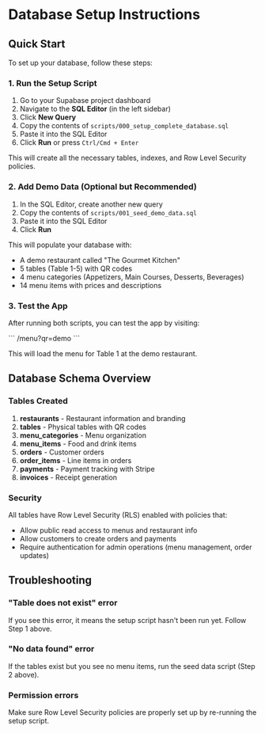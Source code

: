 # Database Setup Instructions

## Quick Start

To set up your database, follow these steps:

### 1. Run the Setup Script

1. Go to your Supabase project dashboard
2. Navigate to the **SQL Editor** (in the left sidebar)
3. Click **New Query**
4. Copy the contents of `scripts/000_setup_complete_database.sql`
5. Paste it into the SQL Editor
6. Click **Run** or press `Ctrl/Cmd + Enter`

This will create all the necessary tables, indexes, and Row Level Security policies.

### 2. Add Demo Data (Optional but Recommended)

1. In the SQL Editor, create another new query
2. Copy the contents of `scripts/001_seed_demo_data.sql`
3. Paste it into the SQL Editor
4. Click **Run**

This will populate your database with:
- A demo restaurant called "The Gourmet Kitchen"
- 5 tables (Table 1-5) with QR codes
- 4 menu categories (Appetizers, Main Courses, Desserts, Beverages)
- 14 menu items with prices and descriptions

### 3. Test the App

After running both scripts, you can test the app by visiting:

\`\`\`
/menu?qr=demo
\`\`\`

This will load the menu for Table 1 at the demo restaurant.

## Database Schema Overview

### Tables Created

1. **restaurants** - Restaurant information and branding
2. **tables** - Physical tables with QR codes
3. **menu_categories** - Menu organization
4. **menu_items** - Food and drink items
5. **orders** - Customer orders
6. **order_items** - Line items in orders
7. **payments** - Payment tracking with Stripe
8. **invoices** - Receipt generation

### Security

All tables have Row Level Security (RLS) enabled with policies that:
- Allow public read access to menus and restaurant info
- Allow customers to create orders and payments
- Require authentication for admin operations (menu management, order updates)

## Troubleshooting

### "Table does not exist" error

If you see this error, it means the setup script hasn't been run yet. Follow Step 1 above.

### "No data found" error

If the tables exist but you see no menu items, run the seed data script (Step 2 above).

### Permission errors

Make sure Row Level Security policies are properly set up by re-running the setup script.
